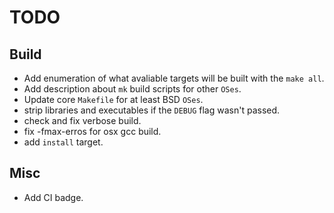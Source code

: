 # TODO

## Build

  * Add enumeration of what avaliable targets will be built with the
`make all`.
  * Add description about `mk` build scripts for other `OSes`.
  * Update core `Makefile` for at least BSD `OSes`.
  * strip libraries and executables if the `DEBUG` flag wasn't passed.
  * check and fix verbose build.
  * fix -fmax-erros for osx gcc build.
  * add `install` target.

## Misc

  * Add CI badge.